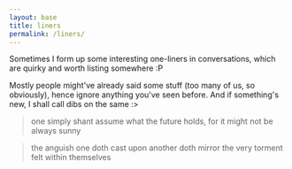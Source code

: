 ```yaml
---
layout: base
title: liners
permalink: /liners/
---
```


Sometimes I form up some interesting one-liners in conversations, which are quirky and worth listing somewhere :P

Mostly people might've already said some stuff (too many of us, so obviously), hence ignore anything you've seen before. And if something's new, I shall call dibs on the same :>

> one simply shant assume what the future holds, for it might not be always sunny

> the anguish one doth cast upon another doth mirror the very torment felt within themselves
